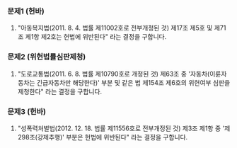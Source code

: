 ### 문제1 (헌바)
1. "아동복지법(2011. 8. 4. 법률 제11002호로 전부개정된 것) 제17조 제5호 및 제71조 제1항 제2호는 헌법에 위반된다"
라는 결정을 구합니다.

### 문제2 (위헌법률심판제청)
1. "도로교통법(2011. 6. 8. 법률 제10790호로 개정된 것) 제63조 중 '자동차(이륜자동차는 긴급자동차만 해당한다)' 부분 및 같은 법 제154조 제6호의 위헌여부 심판을 제청한다"
라는 결정을 구합니다.

### 문제3 (헌바)
1. "성폭력처벌법(2012. 12. 18. 법률 제11556호로 전부개정된 것) 제3조 제1항 중 '제298조(강제추행)' 부분은 헌법에 위반된다"
라는 결정을 구합니다.